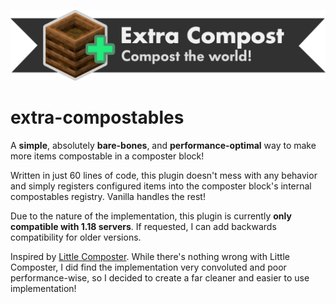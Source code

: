 ![Banner](https://raw.githubusercontent.com/nkomarn/SpigotImages/master/extra-compost/banner.png)
# extra-compostables
A **simple**, absolutely **bare-bones**, and **performance-optimal** way to make more items compostable in a composter block! 

Written in just 60 lines of code, this plugin doesn't mess with any behavior and simply registers configured items into the composter block's internal compostables registry. Vanilla handles the rest!

Due to the nature of the implementation, this plugin is currently **only compatible with 1.18 servers**. If requested, I can add backwards compatibility for older versions.

Inspired by [Little Composter](https://www.spigotmc.org/resources/little-composter.73880/). While there's nothing wrong with Little Composter, I did find the implementation very convoluted and poor performance-wise, so I decided to create a far cleaner and easier to use implementation!
